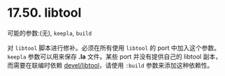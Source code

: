# 17.50. libtool

可能的参数:(无), `keepla`, `build`

对 `libtool` 脚本进行修补。必须在所有使用 `libtool` 的 port 中加入这个参数。 `keepla` 参数可以用来保存 **.la** 文件。某些 port 并没有提供自己的 libtool 副本， 而需要在联编时依赖 [devel/libtool](https://cgit.freebsd.org/ports/tree/devel/libtool/pkg-descr)，请使用 `:build` 参数来添加这种依赖性。
